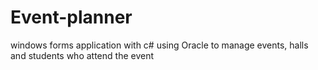 # Event-planner
windows forms application with c# using Oracle to manage events, halls and students who attend the event
